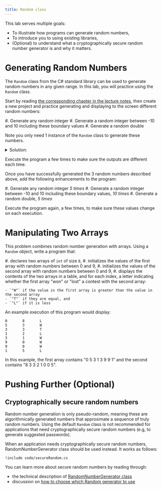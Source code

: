 ```yaml
---
title: Random class
---
```



This lab serves multiple goals:

- To illustrate how programs can generate random numbers,
- To introduce you to using existing libraries,
- (Optional) to understand what a cryptographically secure random number generator is and why it matters.

# Generating Random Numbers

The `Random` class from the C# standard library can be used to generate random numbers in any given range.
In this lab, you will practice using the `Random` class.


Start by reading [the corresponding chapter in the lecture notes](https://csci-1301.github.io/book.html#random), then create a new project and practice generating and displaying to the screen different random numbers:

#. Generate any random integer
#. Generate a random integer between -10 and 10 including these boundary values
#. Generate a random double

Note you only need 1 instance of the `Random` class to generate these numbers.

<details><summary>Solution:</summary>
```
Random rand = new Random(); // Creation of a random number generator.
Console.WriteLine("A random number:" + rand.Next()); // This is any random (int) number.
Console.WriteLine("A random number between -10 and 10:" + (rand.Next(21)-10)); // This number will be between 0 and 20, then we subtract 10 from it.       
Console.WriteLine("A random number between -10 and 10:" + rand.Next(-10, 11)); // Alternate solution
Console.WriteLine("A random double:" + rand.NextDouble()); // This is any random (double) number.
```
</details>

Execute the program a few times to make sure the outputs are different each time.

Once you have successfully generated the 3 random numbers described above, add the following enhancements to the program: 

#. Generate any random integer _5 times_
#. Generate a random integer between -10 and 10 including these boundary values, _10 times_
#. Generate a random double, _5 times_

Execute the program again, a few times, to make sure these values change on each execution.


# Manipulating Two Arrays

This problem combines random number generation with arrays.  Using a `Random` object, write a program that:

#. declares two arrays of `int` of size `8`,
#. initializes the values of the first array with random numbers between $0$ and $9$,
#. initializes the values of the second array with random numbers between $0$ and $9$,
#. displays the contents of the two arrays in a table, and for each index, a letter indicating whether the first array "won" or "lost" a contest with the second array: 

    - `"W"` if the value in the first array is greater than the value in the second array
    - `"T"` if they are equal, and
    - `"L"` if it is less

An example execution of this program would display:

```text
0       8       L
5       3       W
3       3       T
1       2       L
3       1       W
9       0       W
9       0       W
1       5       L
```

In this example, the first array contains "0 5 3 1 3 9 9 1" and the second contains "8 3 3 2 1 0 0 5".


# Pushing Further (Optional)

## Cryptographically secure random numbers

Random number generation is only pseudo-random, meaning these are algorithmically generated numbers that approximate a sequence of truly random numbers.
Using the default `Random` class is not recommended for applications that need cryptographically secure random numbers (e.g, to generate suggested passwords).

When an application needs cryptographically secure random numbers, RandomNumberGenerator class should be used instead. It works as follows:

```
!include code/secureRandom.cs
```

You can learn more about secure random numbers by reading through:

- the technical description of [RandomNumberGenerator class](https://docs.microsoft.com/en-us/dotnet/api/system.security.cryptography.randomnumbergenerator)
- discussion on [how to choose which Random generator to use](https://stackoverflow.com/q/1257299)

